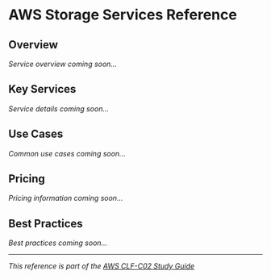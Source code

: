 # AWS Storage Services Reference

## Overview
*Service overview coming soon...*

## Key Services
*Service details coming soon...*

## Use Cases
*Common use cases coming soon...*

## Pricing
*Pricing information coming soon...*

## Best Practices
*Best practices coming soon...*

---
*This reference is part of the [AWS CLF-C02 Study Guide](../README.md)*
